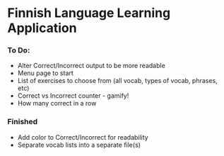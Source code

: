# Finnish Language Learning Application

### To Do:
- Alter Correct/Incorrect output to be more readable
- Menu page to start
- List of exercises to choose from (all vocab, types of vocab, phrases, etc)
- Correct vs Incorrect counter - gamify!
- How many correct in a row


### Finished
- Add color to Correct/Incorrect for readability
- Separate vocab lists into a separate file(s)